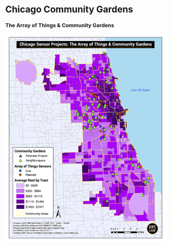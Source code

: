 # Chicago Community Gardens

### The Array of Things & Community Gardens
![Community Gardens](examples/Community_Gardens15.png)
